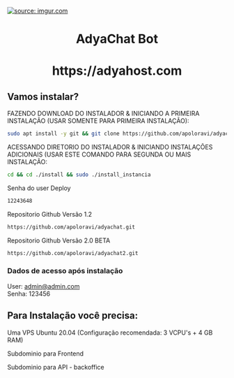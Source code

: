 <a href="https://imgur.com/hkPJ56s"><img src="https://i.imgur.com/hkPJ56s.png?1" title="source: imgur.com" /></a>
<h1 align="center">AdyaChat Bot</h1>

<h1 align="center">https://adyahost.com</h1>


## Vamos instalar?

FAZENDO DOWNLOAD DO INSTALADOR & INICIANDO A PRIMEIRA INSTALAÇÃO (USAR SOMENTE PARA PRIMEIRA INSTALAÇÃO):

```bash
sudo apt install -y git && git clone https://github.com/apoloravi/adyachatinstalador install && sudo chmod -R 777 ./install && cd ./install && sudo ./install_primaria
```

ACESSANDO DIRETORIO DO INSTALADOR & INICIANDO INSTALAÇÕES ADICIONAIS (USAR ESTE COMANDO PARA SEGUNDA OU MAIS INSTALAÇÃO:
```bash
cd && cd ./install && sudo ./install_instancia
```
Senha do user Deploy
```bash
12243648
```
Repositorio Github Versão 1.2
```bash
https://github.com/apoloravi/adyachat.git
```
Repositorio Github Versão 2.0 BETA
```bash
https://github.com/apoloravi/adyachat2.git
```
### Dados de acesso após instalação
User: admin@admin.com  
Senha: 123456

## Para Instalação você precisa:

Uma VPS Ubuntu 20.04 (Configuração recomendada: 3 VCPU's + 4 GB RAM)

Subdominio para Frontend

Subdominio para API - backoffice





